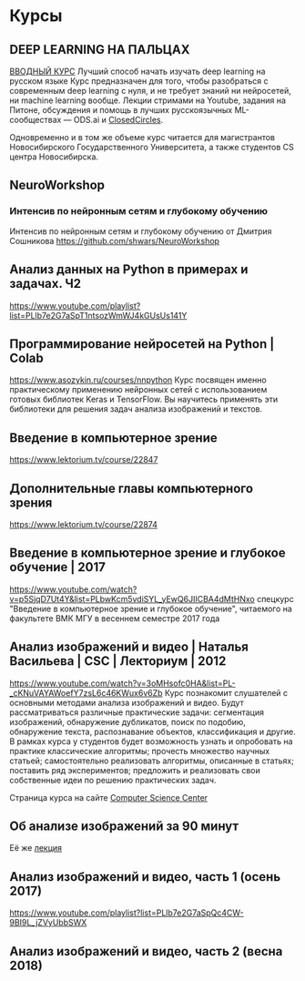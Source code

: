 # Курсы

## DEEP LEARNING НА ПАЛЬЦАХ

[ВВОДНЫЙ КУРС](https://dlcourse.ai/)
Лучший способ начать изучать deep learning на русском языке
Курс предназначен для того, чтобы разобраться с современным deep learning с нуля, и не требует знаний ни нейросетей, ни machine learning вообще. Лекции стримами на Youtube, задания на Питоне, обсуждения и помощь в лучших русскоязычных ML-сообществах — ODS.ai и [ClosedCircles](http://closedcircles.com/?invite=a5f6bea89716a16054cfbfb3fafa6ed111dff4b8).

Одновременно и в том же объеме курс читается для магистрантов Новосибирского Государственного Университета, а также студентов CS центра Новосибирска. 

## NeuroWorkshop

### Интенсив по нейронным сетям и глубокому обучению

Интенсив по нейронным сетям и глубокому обучению от Дмитрия Сошникова
https://github.com/shwars/NeuroWorkshop

## Анализ данных на Python в примерах и задачах. Ч2

https://www.youtube.com/playlist?list=PLlb7e2G7aSpT1ntsozWmWJ4kGUsUs141Y

## Программирование нейросетей на Python |  Colab

https://www.asozykin.ru/courses/nnpython
Курс посвящен именно практическому применению нейронных сетей с использованием готовых библиотек Keras и TensorFlow. Вы научитесь применять эти библиотеки для решения задач анализа изображений и текстов.



## Введение в компьютерное зрение

https://www.lektorium.tv/course/22847

## Дополнительные главы компьютерного зрения

https://www.lektorium.tv/course/22874

## Введение в компьютерное зрение и глубокое обучение | 2017

https://www.youtube.com/watch?v=p5SjqD7Ut4Y&list=PLbwKcm5vdiSYL_yEwQ6JIICBA4dMtHNxo
спецкурс "Введение в компьютерное зрение и глубокое обучение", читаемого на факультете ВМК МГУ в весеннем семестре 2017 года



## Анализ изображений и видео | Наталья Васильева | CSC | Лекториум | 2012

https://www.youtube.com/watch?v=3oMHsofc0HA&list=PL-_cKNuVAYAWoefY7zsL6c46KWux6v6Zb
Курс познакомит слушателей с основными методами анализа изображений и видео. Будут рассматриваться различные практические задачи: сегментация изображений, обнаружение дубликатов, поиск по подобию, обнаружение текста, распознавание объектов, классификация и другие. В рамках курса у студентов будет возможность узнать и опробовать на практике классические алгоритмы; прочесть множество научных статьей; самостоятельно реализовать алгоритмы, описанные в статьях; поставить ряд экспериментов; предложить и реализовать свои собственные идеи по решению практических задач.

Страница курса на сайте [Computer Science Center](https://compscicenter.ru/courses/images-and-video-1/2012-autumn/)

## Об анализе изображений за 90 минут

Её же [лекция](https://www.lektorium.tv/lecture/14554)

## Анализ изображений и видео, часть 1 (осень 2017)

https://www.youtube.com/playlist?list=PLlb7e2G7aSpQc4CW-9BI9L_jZVyUbbSWX

## Анализ изображений и видео, часть 2 (весна 2018)


